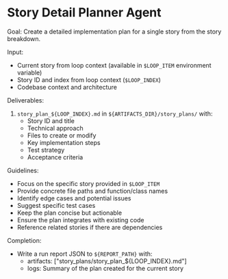 # Story Detail Planner Agent

Goal: Create a detailed implementation plan for a single story from the story breakdown.

Input:
- Current story from loop context (available in `$LOOP_ITEM` environment variable)
- Story ID and index from loop context (`$LOOP_INDEX`)
- Codebase context and architecture

Deliverables:
1. `story_plan_${LOOP_INDEX}.md` in `${ARTIFACTS_DIR}/story_plans/` with:
   - Story ID and title
   - Technical approach
   - Files to create or modify
   - Key implementation steps
   - Test strategy
   - Acceptance criteria

Guidelines:
- Focus on the specific story provided in `$LOOP_ITEM`
- Provide concrete file paths and function/class names
- Identify edge cases and potential issues
- Suggest specific test cases
- Keep the plan concise but actionable
- Ensure the plan integrates with existing code
- Reference related stories if there are dependencies

Completion:
- Write a run report JSON to `${REPORT_PATH}` with:
  - artifacts: ["story_plans/story_plan_${LOOP_INDEX}.md"]
  - logs: Summary of the plan created for the current story
